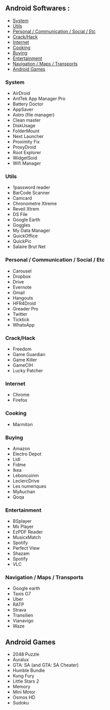 ## Android Softwares :

<!-- START doctoc generated TOC please keep comment here to allow auto update -->
<!-- DON'T EDIT THIS SECTION, INSTEAD RE-RUN doctoc TO UPDATE -->


  - [System](#system)
  - [Utils](#utils)
  - [Personal / Communication / Social / Etc](#personal--communication--social--etc)
  - [Crack/Hack](#crackhack)
  - [Internet](#internet)
  - [Cooking](#cooking)
  - [Buying](#buying)
  - [Entertainment](#entertainment)
  - [Navigation / Maps / Transports](#navigation--maps--transports)
- [Android Games](#android-games)

<!-- END doctoc generated TOC please keep comment here to allow auto update -->

### System
* AirDroid
* AntTek App Manager Pro
* Battery Doctor
* AppSaver
* Astro (file manager)
* Clean master
* DiskUsage
* FolderMount
* Next Launcher
* Proximity Fix
* ProxyDroid
* Root Explorer
* WidgetSoid
* Wifi Manager

### Utils
* 1password reader
* BarCode Scanner
* Camcard
* Chronometre Xtreme
* Reveil Xtrem
* DS File
* Google Earth
* Goggles
* My Data Manager
* QuickOffice
* QuickPic
* Salaire Brut Net


### Personal / Communication / Social / Etc
* Carousel
* Dropbox
* Drive
* Evernote
* Gmail
* Hangouts
* HFR4Droid
* Greader Pro
* Twitter
* Ticktick
* WhatsApp


### Crack/Hack
* Freedom
* Game Guardian
* Game Killer
* GameCIH
* Lucky Patcher


### Internet
* Chrome
* Firefox


### Cooking
* Marmiton


### Buying
* Amazon
* Electro Depot
* Lidl
* Fidme
* Ikea
* Leboncoinm
* LeclercDrive
* Les numeriques 
* MyAuchan
* Qoqa


### Entertainment
* BSplayer
* Mx Player
* EzPDF Reader
* MusicxMatch
* Spotify
* Perfect View
* Shazam
* Spotify
* VLC


### Navigation / Maps / Transports
* Google earth
* Taxis G7
* Uber
* RATP
* Strava
* Transilien
* Vianavigo
* Waze


## Android Games
* 2048 Puzzle
* Auralux
* GTA: SA (and GTA: SA Cheater)
* Humble Bundle
* Kung Fury
* Little Stars 2
* Memory
* Mini Motor
* Osmos HD
* Sudoku